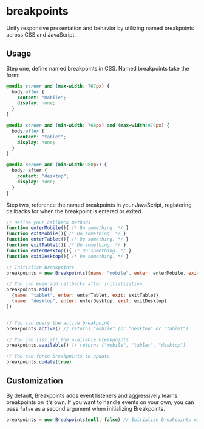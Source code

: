 breakpoints
===========

Unify responsive presentation and behavior by utilizing named breakpoints across CSS and JavaScript.

Usage
-----

Step one, define named breakpoints in CSS. Named breakpoints take the form:

```css
@media screen and (max-width: 767px) {
  body:after {
    content: "mobile";
    display: none;
  }
}

@media screen and (min-width: 768px) and (max-width:979px) {
  body:after {
    content: "tablet";
    display: none;
  }
}

@media screen and (min-width:980px) {
  body: after {
    content: "desktop";
    display: none;
  }
}
```

Step two, reference the named breakpoints in your JavaScript, registering callbacks for when the breakpoint is entered or exited.


```javascript
// Define your callback methods
function enterMobile(){ /* Do something. */ }
function exitMobile(){ /* Do something. */ }
function enterTablet(){ /* Do something. */ }
function exitTablet(){ /* Do something. */ }
function enterDesktop(){ /* Do something. */ }
function exitDesktop(){ /* Do something. */ }

// Initialize Breakpoints
breakpoints = new Breakpoints({name: "mobile", enter: enterMobile, exit: exitMobile})

// You can even add callbacks after initialization
breakpoints.add([
  {name: "tablet", enter: enterTablet, exit: exitTablet},
  {name: "desktop", enter: enterDesktop, exit: exitDesktop}
])


// You can query the active breakpoint
breakpoints.active() // returns "mobile" (or "desktop" or "tablet")

// You can list all the available breakpoints
breakpoints.available() // returns ["mobile", "tablet", "desktop"]

// You can force breakpoints to update
breakpoints.update(true)
```

Customization
-------------

By default, Breakpoints adds event listeners and aggressively learns breakpoints on it's own. If you want to handle events on your own, you can pass `false` as a second argument when initializing Breakpoints.

```javascript
breakpoints = new Breakpoints(null, false) // Initialize breakpoints without setting up event listeners.
```

